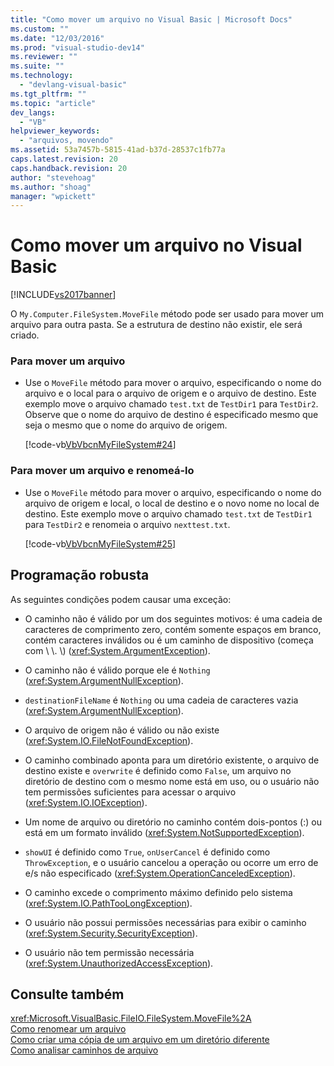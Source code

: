 ```yaml
---
title: "Como mover um arquivo no Visual Basic | Microsoft Docs"
ms.custom: ""
ms.date: "12/03/2016"
ms.prod: "visual-studio-dev14"
ms.reviewer: ""
ms.suite: ""
ms.technology: 
  - "devlang-visual-basic"
ms.tgt_pltfrm: ""
ms.topic: "article"
dev_langs: 
  - "VB"
helpviewer_keywords: 
  - "arquivos, movendo"
ms.assetid: 53a7457b-5815-41ad-b37d-28537c1fb77a
caps.latest.revision: 20
caps.handback.revision: 20
author: "stevehoag"
ms.author: "shoag"
manager: "wpickett"
---
```

# Como mover um arquivo no Visual Basic
[!INCLUDE[vs2017banner](../../../../csharp/includes/vs2017banner.md)]

O `My.Computer.FileSystem.MoveFile` método pode ser usado para mover um arquivo para outra pasta. Se a estrutura de destino não existir, ele será criado.  
  
### Para mover um arquivo  
  
-   Use o `MoveFile` método para mover o arquivo, especificando o nome do arquivo e o local para o arquivo de origem e o arquivo de destino. Este exemplo move o arquivo chamado `test.txt` de `TestDir1` para `TestDir2`. Observe que o nome do arquivo de destino é especificado mesmo que seja o mesmo que o nome do arquivo de origem.  
  
     [!code-vb[VbVbcnMyFileSystem#24](../../../../visual-basic/developing-apps/programming/drives-directories-files/codesnippet/VisualBasic/how-to-move-a-file_1.vb)]  
  
### Para mover um arquivo e renomeá\-lo  
  
-   Use o `MoveFile` método para mover o arquivo, especificando o nome do arquivo de origem e local, o local de destino e o novo nome no local de destino. Este exemplo move o arquivo chamado `test.txt` de `TestDir1` para `TestDir2` e renomeia o arquivo `nexttest.txt`.  
  
     [!code-vb[VbVbcnMyFileSystem#25](../../../../visual-basic/developing-apps/programming/drives-directories-files/codesnippet/VisualBasic/how-to-move-a-file_2.vb)]  
  
## Programação robusta  
 As seguintes condições podem causar uma exceção:  
  
-   O caminho não é válido por um dos seguintes motivos: é uma cadeia de caracteres de comprimento zero, contém somente espaços em branco, contém caracteres inválidos ou é um caminho de dispositivo \(começa com \\ \\. \\\) \(<xref:System.ArgumentException>\).  
  
-   O caminho não é válido porque ele é `Nothing` \(<xref:System.ArgumentNullException>\).  
  
-   `destinationFileName` é `Nothing` ou uma cadeia de caracteres vazia \(<xref:System.ArgumentNullException>\).  
  
-   O arquivo de origem não é válido ou não existe \(<xref:System.IO.FileNotFoundException>\).  
  
-   O caminho combinado aponta para um diretório existente, o arquivo de destino existe e `overwrite` é definido como `False`, um arquivo no diretório de destino com o mesmo nome está em uso, ou o usuário não tem permissões suficientes para acessar o arquivo \(<xref:System.IO.IOException>\).  
  
-   Um nome de arquivo ou diretório no caminho contém dois\-pontos \(:\) ou está em um formato inválido \(<xref:System.NotSupportedException>\).  
  
-   `showUI` é definido como `True`, `onUserCancel` é definido como `ThrowException`, e o usuário cancelou a operação ou ocorre um erro de e\/s não especificado \(<xref:System.OperationCanceledException>\).  
  
-   O caminho excede o comprimento máximo definido pelo sistema \(<xref:System.IO.PathTooLongException>\).  
  
-   O usuário não possui permissões necessárias para exibir o caminho \(<xref:System.Security.SecurityException>\).  
  
-   O usuário não tem permissão necessária \(<xref:System.UnauthorizedAccessException>\).  
  
## Consulte também  
 <xref:Microsoft.VisualBasic.FileIO.FileSystem.MoveFile%2A>   
 [Como renomear um arquivo](../Topic/How%20to:%20Rename%20a%20File%20in%20Visual%20Basic.md)   
 [Como criar uma cópia de um arquivo em um diretório diferente](../../../../visual-basic/developing-apps/programming/drives-directories-files/how-to-create-a-copy-of-a-file-in-a-different-directory.md)   
 [Como analisar caminhos de arquivo](../../../../visual-basic/developing-apps/programming/drives-directories-files/how-to-parse-file-paths.md)